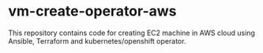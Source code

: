 # vm-create-operator-aws

This repository contains code for creating EC2 machine in AWS cloud using Ansible, Terraform and kubernetes/openshift operator.
